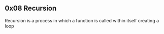## 0x08 Recursion


Recursion is a process in which a function is called within itself creating
 a loop